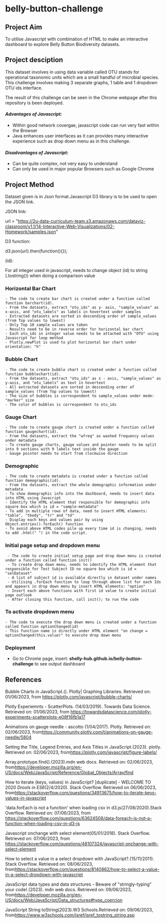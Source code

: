 # belly-button-challenge

## Project Aim

To utilise Javascript with combination of HTML to make an interactive dashboard to explore Belly Button Biodiversity datasets.

## Project desciption
This dataset involves in using data variable called OTU stands for operational taxonomic units which are a small handful of microbial species.
This challenge involves making 3 separate graphs, 1 table and 1 dropdown OTU ids interface.

The result of this challenge can be seen in the Chrome webpage after this repository is been deployed. 

#### *Advantages of Javascript:*
 - Within good network covergae, javascript code can run very fast within the Browser
 - Java enhances user interfaces as it can provides many interactive experience such as drop down menu as in this challenge.
 
#### *Disadvantages of Javascript:*
- Can be quite complex, not very easy to understand
- Can only be used in major popular Browsers such as Google Chrome

## Project Method
Dataset given is in Json format.Javascript D3 library is to be used to open the JSON link.

JSON link:

url = "https://2u-data-curriculum-team.s3.amazonaws.com/dataviz-classroom/v1.1/14-Interactive-Web-Visualizations/02-Homework/samples.json"

D3 function:

d3.json(url).then(function(){});

(id):

For all integer used in javascript, needs to change object (id) to string (.tostring()) when doing a comparison value

### Horizontal Bar Chart
    - The code to create bar chart is created under a function called function barchart(id).
    - From the datasets, extract "otu_ids" as y- axis, "sample_values" as x-axis, and "otu_labels" as labels in hovertext under samples
    - Extracted datasets are sorted in descending order of sample_values (from Top values to lowest)
    - Only Top 10 sample values are taken
    - Results need to be in reverse order for horizontal bar chart 
    - Each otu_ids in integer value needs to be attached with "OTU" using Javascript for loop method
    - Plotly.newPlot is used to plot horizontal bar chart under orientation: "h"

### Bubble Chart
    - The code to create bubble chart is created under a function called function bubblechart(id).
    - From the datasets, extract "otu_ids" as x - axis, "sample_values" as y-axis, and "otu_labels" as text in hovertext
    - All extracted datasets are sorted in descending order of sample_values (from Top values to lowest)
    - The size of bubbles is correspondent to sample_values under mode: "marker" size
    - The color of bubbles is correspondent to otu_ids

### Gauge Chart
    - The code to create gauge chart is created under a function called function gaugechart(id).
    - From the datasets, extract the "wfreq" as washed frequency values under metadata
    - To create gauge charts, gauge values and pointer needs to be split into 9 sections with 9 labels text inside the gauge
    - Gauge pointer needs to start from clockwise direction

### Demographic
    - The code to create metadata is created under a function called function demographic(id).
    - From the datasets, extract the whole demographic information under metadata
    - To show demographic info into the dashboard, needs to insert data into HTML using Javacript
    - Identify the HTML element that responsible for demographic info square box which is id = "sample-metadata"
    - To add in multiple rows of data, need to insert HTML elements: "table", "tbody", "tr" and "td"
    - Display each keys and values pair by using Object.entries().forEach() function
    - To avoid above HTML codes pile up every time id is changing, needs to add .html(" ") in the code script.

### Initial page setup and dropdown menu
     - The code to create initial setup page and drop down menu is created under a function called function init()
     - To create drop down menu, needs to identify the HTML element that responsible for Test Subject ID no square box which is id = "selDataset"
     - A list of subject id is available directly in dataset under names
     - Utilising .forEach function to loop through above list for each Ids and appears in drop down menu by insert HTML elements: "option"
     - Insert each above functions with first id value to create initial page outlook
     - After closing this function, call init(); to run the code

### To activate dropdown menu
    - The code to execute the drop down menu is created under a function called function optionChanged(id)
    - This function name is directly under HTML element "on change = optionChanged(this.value)" to execute drop down menu

### Deployment
- Go to Chrome page, insert:  **shelly-hub.github.io/belly-button-challenge**  to see output dashboard

## References
Bubble Charts in JavaScript.(). Plotly| Graphing Libraries. Retrieved on: 01/06/2023, from <https://plotly.com/javascript/bubble-charts/>

Plotly Experiemnts - ScatterPlots. (14/03/2019). Towards Data Science. Retrieved on: 01/06/2023, from <https://towardsdatascience.com/plotly-experiments-scatterplots-e08f16fb1a17>

Animations on gauge needle  - ascotto (1/04/2017). Plotly. Retrieved on: 02/06/2023, from<https://community.plotly.com/t/animations-on-gauge-needle/5804>

Setting the Title, Legend Entries, and Axis Titles in JavaScript.(2023). plotly. Retrieved on: 02/06/2023, from<https://plotly.com/javascript/figure-labels/>

Array.prototype.find().(2023).mdn web docs. Retrieved on: 02/06/2023, from<https://developer.mozilla.org/en-US/docs/Web/JavaScript/Reference/Global_Objects/Array/find>

How to iterate (keys, values) in JavaScript? [duplicate] - WELCOME TO 2020 *Drools in ES6*(2/4/2020). Stack Overflow. Retrieved on 06/06/2023, from<https://stackoverflow.com/questions/34913675/how-to-iterate-keys-values-in-javascript>

'data.forEach is not a function' when loading csv in d3.js(27/08/2020).Stack Overflow. Retrieved on: 07/06/2023, from <https://stackoverflow.com/questions/63624508/data-foreach-is-not-a-function-when-loading-csv-in-d3-js>

Javascript onchange with select element(05/01/2018). Stack Overflow. Retrieved on: 07/06/2023, from <https://stackoverflow.com/questions/48107324/javascript-onchange-with-select-element>

How to select a value in a select dropdown with JavaScript?.(15/11/2011). Stack Overflow. Retrieved on: 08/06/2023, from<https://stackoverflow.com/questions/8140862/how-to-select-a-value-in-a-select-dropdown-with-javascript>

JavaScript data types and data structures  - Beware of "stringly-typing" your code!.(2023). mdn web docs. Retrieved on: 09/06/2023, from<https://developer.mozilla.org/en-US/docs/Web/JavaScript/Data_structures#type_coercion>

JavaScript String toString(2023).W3 Schools.Retrieved on: 09/06/2023, from<https://www.w3schools.com/jsref/jsref_tostring_string.asp>
